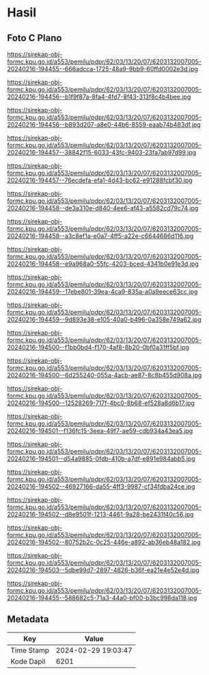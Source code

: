 # Hasil

## Foto C Plano

https://sirekap-obj-formc.kpu.go.id/a553/pemilu/pdpr/62/03/13/20/07/6203132007005-20240216-194455--666adcca-1725-48a9-9bb9-60ffd0002e3d.jpg

https://sirekap-obj-formc.kpu.go.id/a553/pemilu/pdpr/62/03/13/20/07/6203132007005-20240216-194456--b1f9f87a-8fa4-4fd7-8f43-313f8c4b4bee.jpg

https://sirekap-obj-formc.kpu.go.id/a553/pemilu/pdpr/62/03/13/20/07/6203132007005-20240216-194456--b893d207-a8e0-44b6-8559-eaab74b483df.jpg

https://sirekap-obj-formc.kpu.go.id/a553/pemilu/pdpr/62/03/13/20/07/6203132007005-20240216-194457--38842f15-6033-43fc-9403-23fa7ab97d99.jpg

https://sirekap-obj-formc.kpu.go.id/a553/pemilu/pdpr/62/03/13/20/07/6203132007005-20240216-194457--76ecdefa-efa1-4d43-bc62-e91288fcbf30.jpg

https://sirekap-obj-formc.kpu.go.id/a553/pemilu/pdpr/62/03/13/20/07/6203132007005-20240216-194458--de3a310e-d840-4ee6-af43-a5582cd79c74.jpg

https://sirekap-obj-formc.kpu.go.id/a553/pemilu/pdpr/62/03/13/20/07/6203132007005-20240216-194458--a3c8ef1a-e0a7-4ff5-a22e-c6644686d116.jpg

https://sirekap-obj-formc.kpu.go.id/a553/pemilu/pdpr/62/03/13/20/07/6203132007005-20240216-194458--e9a968a0-55fc-4203-bced-4341b0e91e3d.jpg

https://sirekap-obj-formc.kpu.go.id/a553/pemilu/pdpr/62/03/13/20/07/6203132007005-20240216-194459--17ebe801-39ea-4ca9-835a-a0a9eece63cc.jpg

https://sirekap-obj-formc.kpu.go.id/a553/pemilu/pdpr/62/03/13/20/07/6203132007005-20240216-194459--9d893e38-e105-40a0-b496-0a358e749a62.jpg

https://sirekap-obj-formc.kpu.go.id/a553/pemilu/pdpr/62/03/13/20/07/6203132007005-20240216-194500--f1bb0bd4-f170-4af8-8b20-0bf0a31ff5bf.jpg

https://sirekap-obj-formc.kpu.go.id/a553/pemilu/pdpr/62/03/13/20/07/6203132007005-20240216-194500--6d255240-055a-4acb-ae87-8c8b455d908a.jpg

https://sirekap-obj-formc.kpu.go.id/a553/pemilu/pdpr/62/03/13/20/07/6203132007005-20240216-194500--12528269-717f-4bc0-8b68-ef528a8d6b17.jpg

https://sirekap-obj-formc.kpu.go.id/a553/pemilu/pdpr/62/03/13/20/07/6203132007005-20240216-194501--f136fc15-3eea-49f7-ae59-cdb934a43ea5.jpg

https://sirekap-obj-formc.kpu.go.id/a553/pemilu/pdpr/62/03/13/20/07/6203132007005-20240216-194501--d54a9885-0fdb-410b-a7df-e891e984abb5.jpg

https://sirekap-obj-formc.kpu.go.id/a553/pemilu/pdpr/62/03/13/20/07/6203132007005-20240216-194502--46927166-da55-4ff3-9987-cf34fdba24ce.jpg

https://sirekap-obj-formc.kpu.go.id/a553/pemilu/pdpr/62/03/13/20/07/6203132007005-20240216-194502--d8e9501f-1213-4461-9a28-be2431f40c56.jpg

https://sirekap-obj-formc.kpu.go.id/a553/pemilu/pdpr/62/03/13/20/07/6203132007005-20240216-194502--80752b2c-0c25-446e-a892-ab36eb48a182.jpg

https://sirekap-obj-formc.kpu.go.id/a553/pemilu/pdpr/62/03/13/20/07/6203132007005-20240216-194503--5dbe99d7-2897-4826-b36f-ea21e4e52e4d.jpg

https://sirekap-obj-formc.kpu.go.id/a553/pemilu/pdpr/62/03/13/20/07/6203132007005-20240216-194455--588682c5-71a3-44a0-bf00-b3bc998da118.jpg


## Metadata

| Key        | Value               |
| ---------- | ------------------- |
| Time Stamp | 2024-02-29 19:03:47 |
| Kode Dapil | 6201                |




